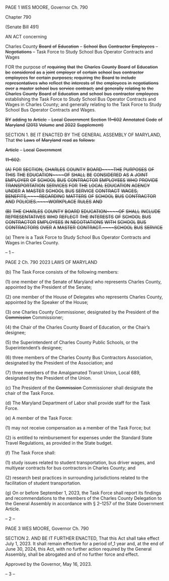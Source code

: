PAGE 1
WES MOORE, Governor Ch. 790

Chapter 790

(Senate Bill 491)

AN ACT concerning

Charles County ~~Board~~ ~~of~~ ~~Education~~ ~~–~~ ~~School~~ ~~Bus~~ ~~Contractor~~ ~~Employees~~ ~~–~~
~~Negotiations~~ – Task Force to Study School Bus Operator Contracts and Wages

FOR the purpose of ~~requiring~~ ~~that~~ ~~the~~ ~~Charles~~ ~~County~~ ~~Board~~ ~~of~~ ~~Education~~ ~~be~~ ~~considered~~
~~as~~ ~~a~~ ~~joint~~ ~~employer~~ ~~of~~ ~~certain~~ ~~school~~ ~~bus~~ ~~contractor~~ ~~employees~~ ~~for~~ ~~certain~~ ~~purposes;~~
~~requiring~~ ~~the~~ ~~Board~~ ~~to~~ ~~include~~ ~~representatives~~ ~~who~~ ~~reflect~~ ~~the~~ ~~interests~~ ~~of~~ ~~the~~
~~employees~~ ~~in~~ ~~negotiations~~ ~~over~~ ~~a~~ ~~master~~ ~~school~~ ~~bus~~ ~~service~~ ~~contract;~~ ~~and~~ ~~generally~~
~~relating~~ ~~to~~ ~~the~~ ~~Charles~~ ~~County~~ ~~Board~~ ~~of~~ ~~Education~~ ~~and~~ ~~school~~ ~~bus~~ ~~contractor~~
~~employees~~ establishing the Task Force to Study School Bus Operator Contracts and
Wages in Charles County; and generally relating to the Task Force to Study School
Bus Operator Contracts and Wages.

~~BY~~ ~~adding~~ ~~to~~
~~Article~~ ~~–~~ ~~Local~~ ~~Government~~
~~Section~~ ~~11–602~~
~~Annotated~~ ~~Code~~ ~~of~~ ~~Maryland~~
~~(2013~~ ~~Volume~~ ~~and~~ ~~2022~~ ~~Supplement)~~

SECTION 1. BE IT ENACTED BY THE GENERAL ASSEMBLY OF MARYLAND,
That ~~the~~ ~~Laws~~ ~~of~~ ~~Maryland~~ ~~read~~ ~~as~~ ~~follows:~~

~~Article~~ ~~–~~ ~~Local~~ ~~Government~~

~~11–602.~~

~~(A)~~ ~~FOR~~ ~~SECTION,~~ ~~CHARLES~~ ~~COUNTY~~ ~~BOARD~~~~THE~~ ~~PURPOSES~~ ~~OF~~ ~~THIS~~ ~~THE~~
~~EDUCATION~~~~OF~~ ~~SHALL~~ ~~BE~~ ~~CONSIDERED~~ ~~AS~~ ~~A~~ ~~JOINT~~ ~~EMPLOYER~~ ~~OF~~ ~~SCHOOL~~ ~~BUS~~
~~CONTRACTOR~~ ~~EMPLOYEES~~ ~~WHO~~ ~~PROVIDE~~ ~~TRANSPORTATION~~ ~~SERVICES~~ ~~FOR~~ ~~THE~~
~~LOCAL~~ ~~EDUCATION~~ ~~AGENCY~~ ~~UNDER~~ ~~A~~ ~~MASTER~~ ~~SCHOOL~~ ~~BUS~~ ~~SERVICE~~ ~~CONTRACT~~
~~WAGES,~~ ~~BENEFITS,~~~~REGARDING~~ ~~MATTERS~~ ~~OF~~ ~~SCHOOL~~ ~~BUS~~ ~~CONTRACTOR~~ ~~AND~~
~~POLICIES.~~~~WORKPLACE~~ ~~RULES~~ ~~AND~~

~~(B)~~ ~~THE~~ ~~CHARLES~~ ~~COUNTY~~ ~~BOARD~~ ~~EDUCATION~~~~OF~~ ~~SHALL~~ ~~INCLUDE~~
~~REPRESENTATIVES~~ ~~WHO~~ ~~REFLECT~~ ~~THE~~ ~~INTERESTS~~ ~~OF~~ ~~SCHOOL~~ ~~BUS~~ ~~CONTRACTOR~~
~~EMPLOYEES~~ ~~IN~~ ~~NEGOTIATIONS~~ ~~WITH~~ ~~SCHOOL~~ ~~BUS~~ ~~CONTRACTORS~~ ~~OVER~~ ~~A~~ ~~MASTER~~
~~CONTRACT.~~~~SCHOOL~~ ~~BUS~~ ~~SERVICE~~

(a) There is a Task Force to Study School Bus Operator Contracts and Wages in
Charles County.

– 1 –

PAGE 2
Ch. 790 2023 LAWS OF MARYLAND

(b) The Task Force consists of the following members:

(1) one member of the Senate of Maryland who represents Charles County,
appointed by the President of the Senate;

(2) one member of the House of Delegates who represents Charles County,
appointed by the Speaker of the House;

(3) one Charles County Commissioner, designated by the President of the
~~Commission~~ Commissioner;

(4) the Chair of the Charles County Board of Education, or the Chair’s
designee;

(5) the Superintendent of Charles County Public Schools, or the
Superintendent’s designee;

(6) three members of the Charles County Bus Contractors Association,
designated by the President of the Association; and

(7) three members of the Amalgamated Transit Union, Local 689,
designated by the President of the Union.

(c) The President of the ~~Commission~~ Commissioner shall designate the chair of
the Task Force.

(d) The Maryland Department of Labor shall provide staff for the Task Force.

(e) A member of the Task Force:

(1) may not receive compensation as a member of the Task Force; but

(2) is entitled to reimbursement for expenses under the Standard State
Travel Regulations, as provided in the State budget.

(f) The Task Force shall:

(1) study issues related to student transportation, bus driver wages, and
multiyear contracts for bus contractors in Charles County; and

(2) research best practices in surrounding jurisdictions related to the
facilitation of student transportation.

(g) On or before September 1, 2023, the Task Force shall report its findings and
recommendations to the members of the Charles County Delegation to the General
Assembly in accordance with § 2–1257 of the State Government Article.

– 2 –

PAGE 3
WES MOORE, Governor Ch. 790

SECTION 2. AND BE IT FURTHER ENACTED, That this Act shall take effect July
1, 2023. It shall remain effective for a period of_1 year and, at the end of June 30, 2024,
this Act, with no further action required by the General Assembly, shall be abrogated and
of no further force and effect.

Approved by the Governor, May 16, 2023.

– 3 –